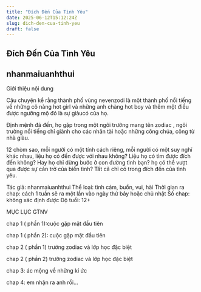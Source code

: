 ```yaml
---
title: "Đích Đến Của Tình Yêu"
date: 2025-06-12T15:12:24Z
slug: dich-den-cua-tinh-yeu
draft: false
---
```


## Đích Đến Của Tình Yêu

## nhanmaiuanhthui

Giới thiệu nội dung
 
Câu chuyện kể rằng thành phố vùng nevenzodi là một thành phố nổi tiếng về những cô nàng hot girl và những anh chàng hot boy và thêm một điều được ngưỡng mộ đó là sự giàucó của họ.
 
Định mệnh đã đến, họ gặp trong một ngôi trường mang tên zodiac ,  ngôi trường nổi tiếng chỉ giành cho các nhân tài hoặc những công chúa, công tử nhà giàu.
 
12 chòm sao, mỗi người có một tính cách riêng, mỗi người có một suy nghĩ khác nhau, liệu họ có đến được với nhau không? Liệu họ có tìm được đích đến không? Hay họ chỉ dừng bước ở con đường tình bạn? họ có thể vượt qua được sự cản trở của biển tình?
Tất cả chỉ có trong đích đến của tình yêu.
 
Tác giả: nhanmaiuanhthui
Thể loại: tình cảm, buồn, vui, hài 
Thời gian ra chap: cách 1 tuần sẽ ra một lần vào ngày thứ bảy hoặc chủ nhật
Số chap: không xác định được
Độ tuổi: 12+
 
MỤC LỤC 
 GTNV 
 
 chap 1 ( phần 1):cuộc gặp mặt đầu tiên 
 
chap 1 ( phần 2): cuộc gặp mặt đầu tiên
 
chap 2 ( phần 1) trường zodiac và lớp học đặc biệt
 
chap 2 ( phần 2) trường zodiac và lớp học đặc biệt 
 
chap 3: ác mộng về những kí ức 
 
chap 4: em nhận ra anh rồi...